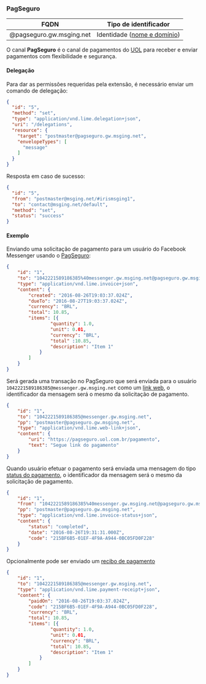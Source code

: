 ### PagSeguro
| FQDN                     | Tipo de identificador                                         | 
|--------------------------|---------------------------------------------------------------|
| @pagseguro.gw.msging.net | Identidade ([nome e domínio](./#/docs/concepts/addressing))   | 

O canal **PagSeguro** é o canal de pagamentos do [UOL](https://pagseguro.uol.com.br/) para receber e enviar pagamentos com flexibilidade e segurança.

#### Delegação
Para dar as permissões requeridas pela extensão, é necessário enviar um comando de delegação:

```json
{  
  "id": "5",
  "method": "set",
  "type": "application/vnd.lime.delegation+json",
  "uri": "/delegations",
  "resource": {  
    "target": "postmaster@pagseguro.gw.msging.net",
    "envelopeTypes": [  
      "message"
    ]
  }
}
```
Resposta em caso de sucesso:

```json
{
  "id": "5",
  "from": "postmaster@msging.net/#irismsging1",
  "to": "contact@msging.net/default",
  "method": "set",
  "status": "success"
}
```

#### Exemplo

Enviando uma solicitação de pagamento para um usuário do Facebook Messenger usando o [PagSeguro](./#/docs/payments/pagseguro):

```json
{
    "id": "1",
    "to": "1042221589186385%40messenger.gw.msging.net@pagseguro.gw.msging.net",
    "type": "application/vnd.lime.invoice+json",
    "content": {
        "created": "2016-08-26T19:03:37.024Z",
        "dueTo": "2016-08-27T19:03:37.024Z",
        "currency": "BRL",
        "total": 10.85,
        "items": [{
                "quantity": 1.0,
                "unit": 0.01,
                "currency": "BRL",
                "total" :10.85,
                "description": "Item 1"
            }
        ]
    }
}
```

Será gerada uma transação no PagSeguro que será enviada para o usuário `1042221589186385@messenger.gw.msging.net` como um [link web](./#/docs/content-types/web-link), o identificador da mensagem será o mesmo da solicitação de pagamento.

```json
{
    "id": "1",
    "to": "1042221589186385@messenger.gw.msging.net",
    "pp": "postmaster@pagseguro.gw.msging.net",
    "type": "application/vnd.lime.web-link+json",
    "content": { 
        "uri": "https://pagseguro.uol.com.br/pagamento",
        "text": "Segue link do pagamento"
    }
}
```

Quando usuário efetuar o pagamento será enviada uma mensagem do tipo [status do pagamento](./#/docs/content-types/invoice-status), o identificador da mensagem será o mesmo da solicitação de pagamento.

```json
{
    "id": "1",
    "from": "1042221589186385%40messenger.gw.msging.net@pagseguro.gw.msging.net",
    "pp": "postmaster@pagseguro.gw.msging.net",
    "type": "application/vnd.lime.invoice-status+json",
    "content": {
        "status": "completed",
        "date": "2016-08-26T19:31:31.000Z",
        "code": "215BF6B5-01EF-4F9A-A944-0BC05FD0F228"
    }
}
```

Opcionalmente pode ser enviado um [recibo de pagamento](./#/docs/content-types/payment-receipt) 

```json
{
    "id": "1",
    "to": "1042221589186385@messenger.gw.msging.net",
    "type": "application/vnd.lime.payment-receipt+json",
    "content": {
        "paidOn": "2016-08-26T19:03:37.024Z",
        "code": "215BF6B5-01EF-4F9A-A944-0BC05FD0F228",
        "currency": "BRL",
        "total": 10.85,
        "items": [{
                "quantity": 1.0,
                "unit": 0.01,
                "currency": "BRL",
                "total": 10.85,
                "description": "Item 1"
            }
        ]
    }
}
```
